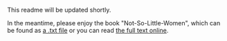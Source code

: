 This readme will be updated shortly. 

In the meantime, please enjoy the book "Not-So-Little-Women", which can be found as [a .txt file](https://github.com/lizrush/NaNoGenMo2015/blob/master/results/generated%20texts/full_book.txt) or you can read [the full text online](http://lizrush.github.io/NaNoGenMo2015).